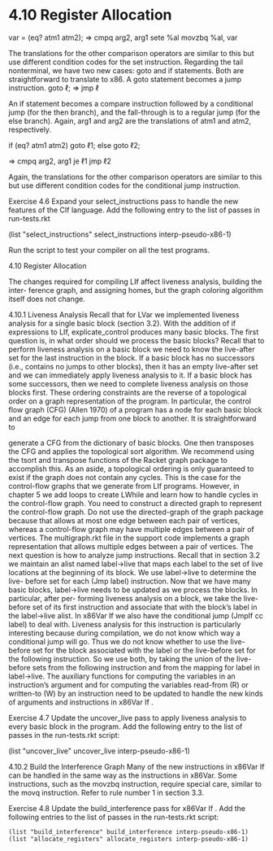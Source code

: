 # 4.10 Register Allocation

var = (eq? atm1 atm2); ⇒ cmpq arg2, arg1 sete %al movzbq %al, var

The translations for the other comparison operators are similar to this but use different condition codes for the set instruction. Regarding the tail nonterminal, we have two new cases: goto and if statements. Both are straightforward to translate to x86. A goto statement becomes a jump instruction. goto ℓ; ⇒ jmp ℓ

An if statement becomes a compare instruction followed by a conditional jump (for the then branch), and the fall-through is to a regular jump (for the else branch). Again, arg1 and arg2 are the translations of atm1 and atm2, respectively.

if (eq? atm1 atm2) goto ℓ1; else goto ℓ2;

⇒ cmpq arg2, arg1 je ℓ1 jmp ℓ2

Again, the translations for the other comparison operators are similar to this but use different condition codes for the conditional jump instruction.

Exercise 4.6 Expand your select_instructions pass to handle the new features of the CIf language. Add the following entry to the list of passes in run-tests.rkt

(list "select_instructions" select_instructions interp-pseudo-x86-1)

Run the script to test your compiler on all the test programs.

4.10 Register Allocation

The changes required for compiling LIf affect liveness analysis, building the inter- ference graph, and assigning homes, but the graph coloring algorithm itself does not change.

4.10.1 Liveness Analysis Recall that for LVar we implemented liveness analysis for a single basic block (section 3.2). With the addition of if expressions to LIf, explicate_control produces many basic blocks. The first question is, in what order should we process the basic blocks? Recall that to perform liveness analysis on a basic block we need to know the live-after set for the last instruction in the block. If a basic block has no successors (i.e., contains no jumps to other blocks), then it has an empty live-after set and we can immediately apply liveness analysis to it. If a basic block has some successors, then we need to complete liveness analysis on those blocks first. These ordering constraints are the reverse of a topological order on a graph representation of the program. In particular, the control flow graph (CFG) (Allen 1970) of a program has a node for each basic block and an edge for each jump from one block to another. It is straightforward to

generate a CFG from the dictionary of basic blocks. One then transposes the CFG and applies the topological sort algorithm. We recommend using the tsort and transpose functions of the Racket graph package to accomplish this. As an aside, a topological ordering is only guaranteed to exist if the graph does not contain any cycles. This is the case for the control-flow graphs that we generate from LIf programs. However, in chapter 5 we add loops to create LWhile and learn how to handle cycles in the control-flow graph. You need to construct a directed graph to represent the control-flow graph. Do not use the directed-graph of the graph package because that allows at most one edge between each pair of vertices, whereas a control-flow graph may have multiple edges between a pair of vertices. The multigraph.rkt file in the support code implements a graph representation that allows multiple edges between a pair of vertices. The next question is how to analyze jump instructions. Recall that in section 3.2 we maintain an alist named label->live that maps each label to the set of live locations at the beginning of its block. We use label->live to determine the live- before set for each (Jmp label) instruction. Now that we have many basic blocks, label->live needs to be updated as we process the blocks. In particular, after per- forming liveness analysis on a block, we take the live-before set of its first instruction and associate that with the block’s label in the label->live alist. In x86Var If we also have the conditional jump (JmpIf cc label) to deal with. Liveness analysis for this instruction is particularly interesting because during compilation, we do not know which way a conditional jump will go. Thus we do not know whether to use the live-before set for the block associated with the label or the live-before set for the following instruction. So we use both, by taking the union of the live-before sets from the following instruction and from the mapping for label in label->live. The auxiliary functions for computing the variables in an instruction’s argument and for computing the variables read-from (R) or written-to (W) by an instruction need to be updated to handle the new kinds of arguments and instructions in x86Var If .

Exercise 4.7 Update the uncover_live pass to apply liveness analysis to every basic block in the program. Add the following entry to the list of passes in the run-tests.rkt script:

(list "uncover_live" uncover_live interp-pseudo-x86-1)

4.10.2 Build the Interference Graph Many of the new instructions in x86Var If can be handled in the same way as the instructions in x86Var. Some instructions, such as the movzbq instruction, require special care, similar to the movq instruction. Refer to rule number 1 in section 3.3.

Exercise 4.8 Update the build_interference pass for x86Var If . Add the following entries to the list of passes in the run-tests.rkt script:

```
(list "build_interference" build_interference interp-pseudo-x86-1)
(list "allocate_registers" allocate_registers interp-pseudo-x86-1)
```


